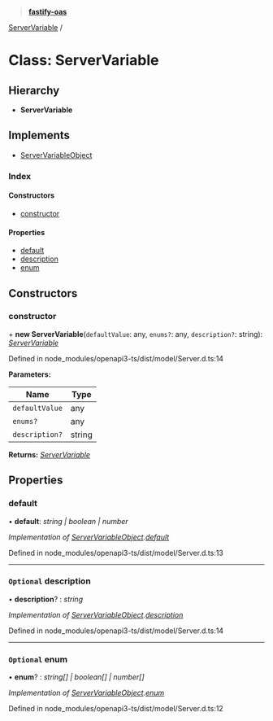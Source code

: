 > **[fastify-oas](../README.md)**

[ServerVariable](servervariable.md) /

# Class: ServerVariable

## Hierarchy

* **ServerVariable**

## Implements

* [ServerVariableObject](../interfaces/servervariableobject.md)

### Index

#### Constructors

* [constructor](servervariable.md#constructor)

#### Properties

* [default](servervariable.md#default)
* [description](servervariable.md#optional-description)
* [enum](servervariable.md#optional-enum)

## Constructors

###  constructor

\+ **new ServerVariable**(`defaultValue`: any, `enums?`: any, `description?`: string): *[ServerVariable](servervariable.md)*

Defined in node_modules/openapi3-ts/dist/model/Server.d.ts:14

**Parameters:**

Name | Type |
------ | ------ |
`defaultValue` | any |
`enums?` | any |
`description?` | string |

**Returns:** *[ServerVariable](servervariable.md)*

## Properties

###  default

• **default**: *string | boolean | number*

*Implementation of [ServerVariableObject](../interfaces/servervariableobject.md).[default](../interfaces/servervariableobject.md#default)*

Defined in node_modules/openapi3-ts/dist/model/Server.d.ts:13

___

### `Optional` description

• **description**? : *string*

*Implementation of [ServerVariableObject](../interfaces/servervariableobject.md).[description](../interfaces/servervariableobject.md#optional-description)*

Defined in node_modules/openapi3-ts/dist/model/Server.d.ts:14

___

### `Optional` enum

• **enum**? : *string[] | boolean[] | number[]*

*Implementation of [ServerVariableObject](../interfaces/servervariableobject.md).[enum](../interfaces/servervariableobject.md#optional-enum)*

Defined in node_modules/openapi3-ts/dist/model/Server.d.ts:12